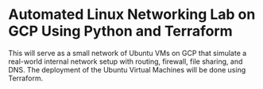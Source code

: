 # Automated Linux Networking Lab on GCP Using Python and Terraform

This will serve as a small network of Ubuntu VMs on GCP that simulate a real-world internal network setup with routing, firewall, file sharing, and DNS.
The deployment of the Ubuntu Virtual Machines will be done using Terraform.
